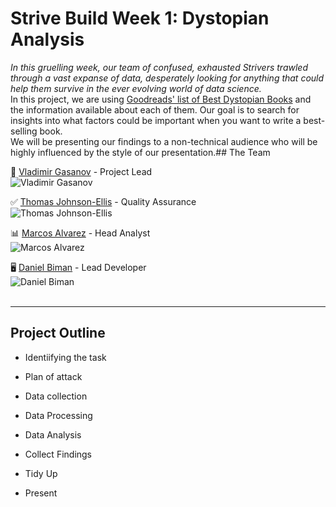 # Strive Build Week 1: Dystopian Analysis

_In this gruelling week, our team of confused, exhausted Strivers trawled through a vast expanse of data, desperately looking for anything that could help them survive in the ever evolving world of data science._
<br>
In this project, we are using [Goodreads' list of Best Dystopian Books](https://www.goodreads.com/list/show/47.Best_Dystopian_and_Post_Apocalyptic_Fiction) and the information available about each of them. Our goal is to search for insights into what factors could be important when you want to write a best-selling book.
<br>
We will be presenting our findings to a non-technical audience who will be highly influenced by the style of our presentation.## The Team

👑 [Vladimir Gasanov](https://github.com/VladimirGas) - Project Lead<br>
![Vladimir Gasanov](https://avatars.githubusercontent.com/u/10900796?v=4)<br>

✅ [Thomas Johnson-Ellis](https://github.com/Tomjohnsonellis) - Quality Assurance<br>
![Thomas Johnson-Ellis](https://avatars.githubusercontent.com/u/10008476?v=4)<br>

📊 [Marcos Alvarez](https://github.com/N0t10n) - Head Analyst<br>
![Marcos Alvarez](https://avatars.githubusercontent.com/u/78817829?v=4)<br>

🖥️ [Daniel Biman](https://github.com/danielbiman) - Lead Developer<br>
![Daniel Biman](https://avatars.githubusercontent.com/u/33157355?v=4)<br>
<br>
- - -
## Project Outline

- Identiifying the task

- Plan of attack

- Data collection

- Data Processing

- Data Analysis

- Collect Findings

- Tidy Up

- Present

  
